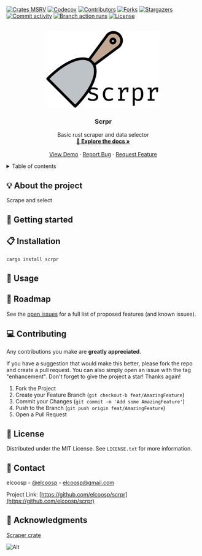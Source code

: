 <a id="readme-top"></a>
<!-- PROJECT SHIELDS -->
[![Crates MSRV][crates-msrv-shield]][crates-msrv-url]
[![Codecov][codecov-shield]][codecov-url]
[![Contributors][contributors-shield]][contributors-url]
[![Forks][forks-shield]][forks-url]
[![Stargazers][stargazers-shield]][stargazers-url]
[![Commit activity][commit-activity-shield]][commit-activity-url]
[![Branch action runs][branch-action-runs-shield]][branch-action-runs-url]
[![License][license-shield]][license-url]

<!-- PROJECT LOGO -->
<br />
<div align="center">
  <a href="https://github.com/elcoosp/scrpr">
    <img src="https://raw.githubusercontent.com/elcoosp/scrpr/HEAD/images/logo.png" style="max-height: 200px; object-fit: contain;" alt="Logo">
  </a>
  <h3 align="center">Scrpr</h3>
  
  <p align="center">
    Basic rust scraper and data selector
    <br />
    <a href="https://github.com/elcoosp/scrpr"><strong>📖 Explore the docs »</strong></a>
    <br />
    <br />
    <a href="https://github.com/elcoosp/scrpr">View Demo</a>
    ·
    <a href="https://github.com/elcoosp/scrpr/issues/new?labels=bug&template=-bug-report--from-readme.md">Report Bug</a>
    ·
    <a href="https://github.com/elcoosp/scrpr/issues/new?labels=enhancement&template=feature-request---from-readme.md">Request Feature</a>
  </p>
</div>

<!-- TABLE OF CONTENTS -->
<details>
  <summary>Table of contents</summary>
  <ol>
   <li><a href="#about-the-project">💡 About the project</a></li>
   <li><a href="#getting-started">🎉 Getting started</a></li>
   <li><a href="#installation">📋 Installation</a></li>
   <li><a href="#usage">🔧 Usage</a></li>
   <li><a href="#roadmap">🚀 Roadmap</a></li>
   <li><a href="#contributing">💻 Contributing</a></li>
   <li><a href="#license">📄 License</a></li>
   <li><a href="#contact">📨 Contact</a></li>
   <li><a href="#acknowledgments">👏 Acknowledgments</a></li>
  </ol>
</details>

## 💡 About the project

Scrape and select

## 🎉 Getting started

## 📋 Installation

```cargo install scrpr```

## 🔧 Usage

## 🚀 Roadmap

See the [open issues](https://github.com/elcoosp/scrpr/issues) for a full list of proposed features (and known issues).

## 💻 Contributing

Any contributions you make are **greatly appreciated**.

If you have a suggestion that would make this better, please fork the repo and create a pull request. You can also simply open an issue with the tag "enhancement".
Don't forget to give the project a star! Thanks again!

1. Fork the Project
2. Create your Feature Branch (`git checkout-b feat/AmazingFeature`)
3. Commit your Changes (`git commit -m 'Add some AmazingFeature'`)
4. Push to the Branch (`git push origin feat/AmazingFeature`)
5. Open a Pull Request

## 📄 License

Distributed under the MIT License. See `LICENSE.txt` for more information.

## 📨 Contact

elcoosp - [@elcoosp](https://twitter.com/elcoosp) - [elcoosp@gmail.com](elcoosp@gmail.com)

Project Link: [https://github.com/elcoosp/scrpr](https://github.com/elcoosp/scrpr)

## 👏 Acknowledgments

[Scraper crate](https://docs.rs/scraper/0.21.0/scraper/)

<!--MARKDOWN LINKS & IMAGES-- >
<!--https://www.markdownguide.org/basic-syntax/#reference-style-links -->
![Alt](https://repobeats.axiom.co/api/embed/60664cec3ecf2933bc6c9067f78822346f013fba.svg "Repobeats analytics image")

[crates-msrv-shield]: https://img.shields.io/crates/msrv/scrpr.svg?style=for-the-badge
[crates-msrv-url]: https://crates.io/crates/scrpr
[codecov-shield]: https://img.shields.io/codecov/c/github/elcoosp/scrpr/main.svg?style=for-the-badge
[codecov-url]: https://codecov.io/github/elcoosp/scrpr/tree/main
[contributors-shield]: https://img.shields.io/github/contributors/elcoosp/scrpr.svg?style=for-the-badge
[contributors-url]: https://github.com/elcoosp/scrpr/graphs/contributors
[forks-shield]: https://img.shields.io/github/forks/elcoosp/scrpr.svg?style=for-the-badge
[forks-url]: https://github.com/elcoosp/scrpr/network/members
[stargazers-shield]: https://img.shields.io/github/stars/elcoosp/scrpr.svg?style=for-the-badge
[stargazers-url]: https://github.com/elcoosp/scrpr/stargazers
[commit-activity-shield]: https://img.shields.io/github/commit-activity/w/elcoosp/scrpr.svg?style=for-the-badge
[commit-activity-url]: https://github.com/elcoosp/scrpr/commits
[branch-action-runs-shield]: https://img.shields.io/github/check-runs/elcoosp/scrpr/main.svg?style=for-the-badge
[branch-action-runs-url]: https://github.com/elcoosp/scrpr/actions?query=branch%3Amain
[license-shield]: https://img.shields.io/github/license/elcoosp/scrpr.svg?style=for-the-badge
[license-url]: https://github.com/elcoosp/scrpr/blob/master/LICENSE.txt
